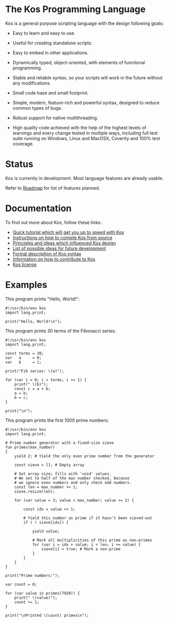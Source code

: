 The Kos Programming Language
============================

Kos is a general purpose scripting language with the design following goals:

* Easy to learn and easy to use.

* Useful for creating standalone scripts.

* Easy to embed in other applications.

* Dynamically typed, object-oriented, with elements of functional programming.

* Stable and reliable syntax, so your scripts will work in the future without
  any modifications.

* Small code base and small footprint.

* Simple, modern, feature-rich and powerful syntax, designed to reduce common
  types of bugs.

* Robust support for native multithreading.

* High quality code achieved with the help of the highest levels of warnings
  and every change tested in multiple ways, including full test suite running
  on Windows, Linux and MacOSX, Coverity and 100% test coverage.


Status
======

Kos is currently in development.  Most language features are already usable.

Refer to [Roadmap](doc/roadmap.md) for list of features planned.


Documentation
=============

To find out more about Kos, follow these links:

* [Quick tutorial which will get you up to speed with Kos](doc/tutorial.md)
* [Instructions on how to compile Kos from source](doc/building.md)
* [Principles and ideas which influenced Kos design](doc/design.md)
* [List of possible ideas for future development](doc/proposals.md)
* [Formal description of Kos syntax](doc/grammar.md)
* [Information on how to contribute to Kos](doc/contributing.md)
* [Kos license](LICENSE.md)


Examples
========

This program prints "Hello, World!":

    #!/usr/bin/env kos
    import lang.print;

    print("Hello, World!\n");

This program prints 30 terms of the Fibonacci series:

    #!/usr/bin/env kos
    import lang.print;

    const terms = 30;
    var   a     = 0;
    var   b     = 1;

    print("Fib series: \(a)");

    for (var i = 0; i < terms; i += 1) {
        print(" \(b)");
        const c = a + b;
        a = b;
        b = c;
    }

    print("\n");

This program prints the first 1000 prime numbers:

    #!/usr/bin/env kos
    import lang.print;

    # Prime number generator with a fixed-size sieve
    fun primes(max_number)
    {
        yield 2; # Yield the only even prime number from the generator

        const sieve = []; # Empty array

        # Set array size; fills with 'void' values.
        # We set to half of the max number checked, because
        # we ignore even numbers and only check odd numbers.
        const len = max_number >> 1;
        sieve.resize(len);

        for (var value = 3; value < max_number; value += 2) {

            const idx = value >> 1;

            # Yield this number as prime if it hasn't been sieved-out
            if ( ! sieve[idx]) {

                yield value;

                # Mark all multiplicities of this prime as non-primes
                for (var i = idx + value; i < len; i += value) {
                    sieve[i] = true; # Mark a non-prime
                }
            }
        }
    }

    print("Prime numbers:");

    var count = 0;

    for (var value in primes(7920)) {
        print(" \(value)");
        count += 1;
    }

    print("\nPrinted \(count) primes\n");
